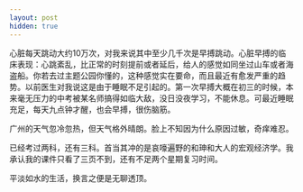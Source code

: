 ```yaml
---
layout: post
hidden: true
---
```

心脏每天跳动大约10万次，对我来说其中至少几千次是早搏跳动。心脏早搏的临床表现：心跳紊乱，比正常的时刻提前或者延后，给人的感觉如同坐过山车或者海盗船。你若去过主题公园你懂的，这种感觉实在要命，而且最近有愈发严重的趋势。以前医生对我说这是由于睡眠不足引起的。第一次早搏大概在初三的时候，本来毫无压力的中考被某名师搞得如临大敌，没日没夜学习，不能休息。可最近睡眠充足，每天九点钟才醒，也会早搏，很伤脑筋。

广州的天气忽冷忽热，但天气格外晴朗。脸上不知因为什么原因过敏，奇痒难忍。

已经考过两科，还有三科。首当其冲的是哀嚎遍野的和珅和大人的宏观经济学。我承认我的课件只看了三页不到，还有不足两个星期复习时间。

平淡如水的生活，换言之便是无聊透顶。